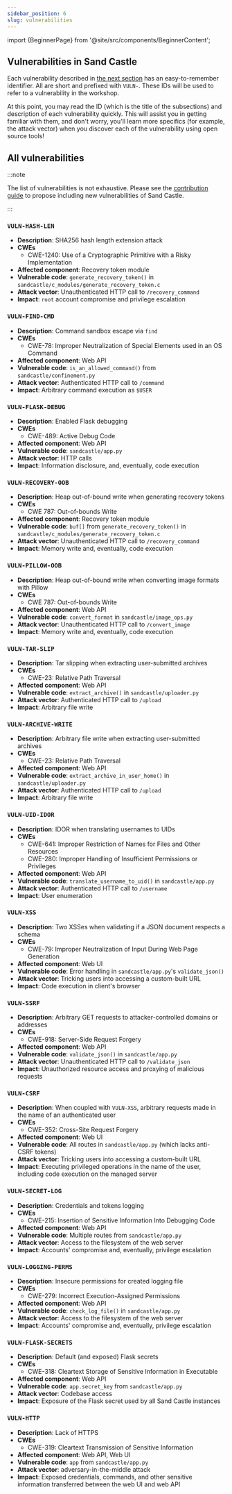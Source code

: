 ```yaml
---
sidebar_position: 6
slug: vulnerabilities
---
```


import {BeginnerPage} from '@site/src/components/BeginnerContent';

<BeginnerPage>

## Vulnerabilities in Sand Castle

Each vulnerability described in [the next section](#all-vulnerabilities) has an easy-to-remember identifier. All are short and prefixed with `VULN-`. These IDs will be used to refer to a vulnerability in the workshop.

At this point, you may read the ID (which is the title of the subsections) and description of each vulnerability quickly. This will assist you in getting familiar with them, and don't worry, you'll learn more specifics (for example, the attack vector) when you discover each of the vulnerability using open source tools!

## All vulnerabilities

:::note

The list of vulnerabilities is not exhaustive. Please see the [contribution guide](https://github.com/iosifache/ossfortress/blob/main/CONTRIBUTING.md) to propose including new vulnerabilities of Sand Castle.

:::

### `VULN-HASH-LEN`

- **Description**: SHA256 hash length extension attack
- **CWEs**
  - CWE-1240: Use of a Cryptographic Primitive with a Risky Implementation
- **Affected component**: Recovery token module
- **Vulnerable code**: `generate_recovery_token()` in `sandcastle/c_modules/generate_recovery_token.c`
- **Attack vector**: Unauthenticated HTTP call to `/recovery_command`
- **Impact**: `root` account compromise and privilege escalation

### `VULN-FIND-CMD`

- **Description**: Command sandbox escape via `find`
- **CWEs**
  - CWE-78: Improper Neutralization of Special Elements used in an OS Command
- **Affected component**: Web API
- **Vulnerable code**: `is_an_allowed_command()` from `sandcastle/confinement.py`
- **Attack vector**: Authenticated HTTP call to `/command`
- **Impact**: Arbitrary command execution as `$USER`

### `VULN-FLASK-DEBUG`

- **Description**: Enabled Flask debugging
- **CWEs**
  - CWE-489: Active Debug Code
- **Affected component**: Web API
- **Vulnerable code**: `sandcastle/app.py`
- **Attack vector**: HTTP calls
- **Impact**: Information disclosure, and, eventually, code execution

### `VULN-RECOVERY-OOB`

- **Description**: Heap out-of-bound write when generating recovery tokens
- **CWEs**
  - CWE 787: Out-of-bounds Write
- **Affected component**: Recovery token module
- **Vulnerable code**: `buf[]` from `generate_recovery_token()` in `sandcastle/c_modules/generate_recovery_token.c`
- **Attack vector**: Unauthenticated HTTP call to `/recovery_command`
- **Impact**: Memory write and, eventually, code execution

### `VULN-PILLOW-OOB`

- **Description**: Heap out-of-bound write when converting image formats with Pillow
- **CWEs**
  - CWE 787: Out-of-bounds Write
- **Affected component**: Web API
- **Vulnerable code**: `convert_format` in `sandcastle/image_ops.py`
- **Attack vector**: Unauthenticated HTTP call to `/convert_image`
- **Impact**: Memory write and, eventually, code execution

### `VULN-TAR-SLIP`

- **Description**: Tar slipping when extracting user-submitted archives
- **CWEs**
  - CWE-23: Relative Path Traversal
- **Affected component**: Web API
- **Vulnerable code**: `extract_archive()` in `sandcastle/uploader.py`
- **Attack vector**: Authenticated HTTP call to `/upload`
- **Impact**: Arbitrary file write

### `VULN-ARCHIVE-WRITE`

- **Description**: Arbitrary file write when extracting user-submitted archives
- **CWEs**
  - CWE-23: Relative Path Traversal
- **Affected component**: Web API
- **Vulnerable code**: `extract_archive_in_user_home()` in `sandcastle/uploader.py`
- **Attack vector**: Authenticated HTTP call to `/upload`
- **Impact**: Arbitrary file write

### `VULN-UID-IDOR`

- **Description**: IDOR when translating usernames to UIDs
- **CWEs**
  - CWE-641: Improper Restriction of Names for Files and Other Resources
  - CWE-280: Improper Handling of Insufficient Permissions or Privileges 
- **Affected component**: Web API
- **Vulnerable code**: `translate_username_to_uid()` in `sandcastle/app.py`
- **Attack vector**: Authenticated HTTP call to `/username`
- **Impact**: User enumeration

### `VULN-XSS`

- **Description**: Two XSSes when validating if a JSON document respects a schema
- **CWEs**
  - CWE-79: Improper Neutralization of Input During Web Page Generation
- **Affected component**: Web UI
- **Vulnerable code**: Error handling in `sandcastle/app.py`'s `validate_json()`
- **Attack vector**: Tricking users into accessing a custom-built URL
- **Impact**: Code execution in client's browser

### `VULN-SSRF`

- **Description**: Arbitrary GET requests to attacker-controlled domains or addresses
- **CWEs**
  - CWE-918: Server-Side Request Forgery
- **Affected component**: Web API
- **Vulnerable code**: `validate_json()` in `sandcastle/app.py`
- **Attack vector**: Unauthenticated HTTP call to `/validate_json`
- **Impact**: Unauthorized resource access and proxying of malicious requests

### `VULN-CSRF`

- **Description**: When coupled with `VULN-XSS`, arbitrary requests made in the name of an authenticated user
- **CWEs**
  - CWE-352: Cross-Site Request Forgery
- **Affected component**: Web UI
- **Vulnerable code**: All routes in `sandcastle/app.py` (which lacks anti-CSRF tokens)
- **Attack vector**: Tricking users into accessing a custom-built URL
- **Impact**: Executing privileged operations in the name of the user, including code execution on the managed server

### `VULN-SECRET-LOG`

- **Description**: Credentials and tokens logging
- **CWEs**
  - CWE-215: Insertion of Sensitive Information Into Debugging Code
- **Affected component**: Web API
- **Vulnerable code**: Multiple routes from `sandcastle/app.py`
- **Attack vector**: Access to the filesystem of the web server
- **Impact**: Accounts' compromise and, eventually, privilege escalation

### `VULN-LOGGING-PERMS`

- **Description**: Insecure permissions for created logging file
- **CWEs**
  - CWE-279: Incorrect Execution-Assigned Permissions
- **Affected component**: Web API
- **Vulnerable code**: `check_log_file()` in `sandcastle/app.py`
- **Attack vector**: Access to the filesystem of the web server
- **Impact**: Accounts' compromise and, eventually, privilege escalation

### `VULN-FLASK-SECRETS`

- **Description**: Default (and exposed) Flask secrets
- **CWEs**
  - CWE-318: Cleartext Storage of Sensitive Information in Executable
- **Affected component**: Web API
- **Vulnerable code**: `app.secret_key` from `sandcastle/app.py`
- **Attack vector**: Codebase access
- **Impact**: Exposure of the Flask secret used by all Sand Castle instances

### `VULN-HTTP`

- **Description**: Lack of HTTPS
- **CWEs**
  - CWE-319: Cleartext Transmission of Sensitive Information
- **Affected component**: Web API, Web UI
- **Vulnerable code**: `app` from `sandcastle/app.py`
- **Attack vector**: adversary-in-the-middle attack 
- **Impact**: Exposed credentials, commands, and other sensitive information transferred between the web UI and web API

</BeginnerPage>